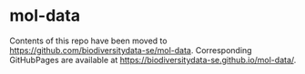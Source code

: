 # mol-data
Contents of this repo have been moved to https://github.com/biodiversitydata-se/mol-data.
Corresponding GitHubPages are available at https://biodiversitydata-se.github.io/mol-data/.
